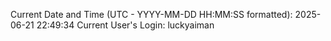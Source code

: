 Current Date and Time (UTC - YYYY-MM-DD HH:MM:SS formatted): 2025-06-21 22:49:34
Current User's Login: luckyaiman
